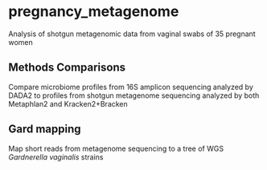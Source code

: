 # pregnancy_metagenome
Analysis of shotgun metagenomic data from vaginal swabs of 35 pregnant women 

## Methods Comparisons
Compare microbiome profiles from 16S amplicon sequencing analyzed by DADA2 to profiles from shotgun metagenome sequencing analyzed by both Metaphlan2 and Kracken2+Bracken

## Gard mapping
Map short reads from metagenome sequencing to a tree of WGS *Gardnerella vaginalis* strains
